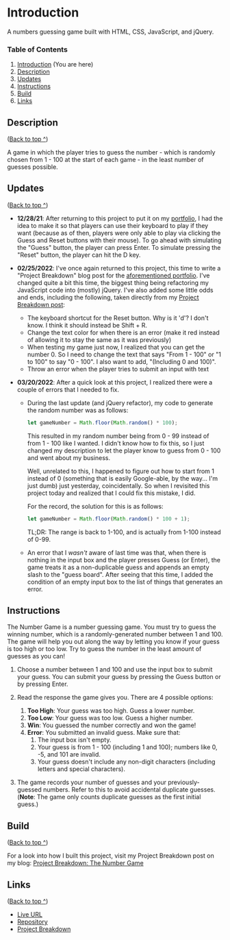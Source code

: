 # Introduction
 A numbers guessing game built with HTML, CSS, JavaScript, and jQuery.

### Table of Contents
1. [Introduction](#introduction) (You are here)
2. [Description](#description)
3. [Updates](#updates)
4. [Instructions](#instructions)
5. [Build](#build)
6. [Links](#links)

## Description
([Back to top ^](#introduction))

A game in which the player tries to guess the number - which is randomly chosen from 1 - 100 at the start of each game - in the least number of guesses possible.

## Updates
([Back to top ^](#introduction))

- **12/28/21**: After returning to this project to put it on my [portfolio](https://risclvoer.github,io/The-Number-Game), I had the idea to make it so that players can use their keyboard to play if they want (because as of then, players were only able to play via clicking the Guess and Reset buttons with their mouse). To go ahead with simulating the "Guess" button, the player can press Enter. To simulate pressing the "Reset" button, the player can hit the D key.

- **02/25/2022**: I've once again returned to this project, this time to write a "Project Breakdown" blog post for the [aforementioned portfolio](https://risclvoer.github.io/The-Number-Game). I've changed quite a bit this time, the biggest thing being refactoring my JavaScript code into (mostly) jQuery. I've also added some little odds and ends, including the following, taken directly from my [Project Breakdown post](https://risclover.github.io/official-portfolio/blog/project_breakdown_number_game.html/):
    - The keyboard shortcut for the Reset button. Why is it 'd'? I don't know. I think it should instead be Shift + R.
    - Change the text color for when there is an error (make it red instead of allowing it to stay the same as it was previously)
    - When testing my game just now, I realized that you can get the number 0. So I need to change the text that says "From 1 - 100" or "1 to 100" to say "0 - 100". I also want to add, "(Including 0 and 100)".
    - Throw an error when the player tries to submit an input with text

- **03/20/2022**: After a quick look at this project, I realized there were a couple of errors that I needed to fix.
    - During the last update (and jQuery refactor), my code to generate the random number was as follows:

        ```javascript
        let gameNumber = Math.floor(Math.random() * 100);
        ```

        This resulted in my random number being from 0 - 99 instead of from 1 - 100 like I wanted. I didn't know how to fix this, so I just changed my description to let the player know to guess from 0 - 100 and went about my business. 

        Well, unrelated to this, I happened to figure out how to start from 1 instead of 0 (something that is easily Google-able, by the way... I'm just dumb) just yesterday, coincidentally. So when I revisited this project today and realized that I could fix this mistake, I did.  

        For the record, the solution for this is as follows:

        ```javascript
        let gameNumber = Math.floor(Math.random() * 100 + 1); 
        ```

        TL;DR: The range is back to 1-100, and is actually from 1-100 instead of 0-99.

  -  An error that I <em>wasn't</em> aware of last time was that, when there is nothing in the input box and the player presses Guess (or Enter), the game treats it as a non-duplicable guess and appends an empty slash to the "guess board". After seeing that this time, I added the condition of an empty input box to the list of things that generates an error.

## Instructions
The Number Game is a number guessing game. You must try to guess the winning number, which is a randomly-generated number between 1 and 100. The game will help you out along the way by letting you know if your guess is too high or too low. Try to guess the number in the least amount of guesses as you can!

1. Choose a number between 1 and 100 and use the input box to submit your guess. You can submit your guess by pressing the Guess button or by pressing Enter.
2. Read the response the game gives you. There are 4 possible options:
    1. **Too High**: Your guess was too high. Guess a lower number.
    2. **Too Low**: Your guess was too low. Guess a higher number.
    3. **Win**: You guessed the number correctly and won the game!
    4. **Error**: You submitted an invalid guess. Make sure that:
       1. The input box isn't empty.
       2. Your guess is from 1 - 100 (including 1 and 100); numbers like 0, -5, and 101 are invalid.
       3. Your guess doesn't include any non-digit characters (including letters and special characters).

3. The game records your number of guesses and your previously-guessed numbers. Refer to this to avoid accidental duplicate guesses. (**Note**: The game only counts duplicate guesses as the first initial guess.)

## Build
([Back to top ^](#introduction))

For a look into how I built this project, visit my Project Breakdown post on my blog: [Project Breakdown: The Number Game](https://risclover.github.io/blog/Posts/project_breakdown_number_game.html)

## Links
([Back to top ^](#introduction))

- [Live URL](https://risclover.github.io/The-Number-Game/)
- [Repository](https://www.github.com/Risclover/The-Number-Game/)
- [Project Breakdown](https://risclover.github.io/blog/Posts/project_breakdown_number_game.html)